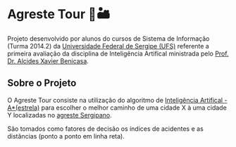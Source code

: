 <h1>Agreste Tour 🧳🏜️</h1>

Projeto desenvolvido por alunos do cursos de Sistema de Informação (Turma 2014.2) da <a href="http://www.ufs.br/">Universidade Federal de Sergipe (UFS)</a> 
referente a primeira avaliação da disciplina de 
Inteligência Artifical ministrada pelo <a href="http://buscatextual.cnpq.br/buscatextual/visualizacv.do?id=K4130374U0"> Prof. Dr. Alcides Xavier Benicasa</a>.

<h2>Sobre o Projeto</h2>
<p>
O Agreste Tour consiste na utilização do algoritmo de <a href="https://pt.wikipedia.org/wiki/Algoritmo_A*">Inteligência Artifical - A*(estrela)</a>
para escolher o melhor caminho de uma cidade X à uma cidade Y localizadas 
no <a href="https://www.brasilchannel.com.br/municipios/index.asp?nome=Sergipe&regiao=Agreste">agreste Sergipano</a>. </p> 

<p>São tomados como fatores de decisão os índices de acidentes e as distâncias (ponto a ponto em linha reta).</p>

